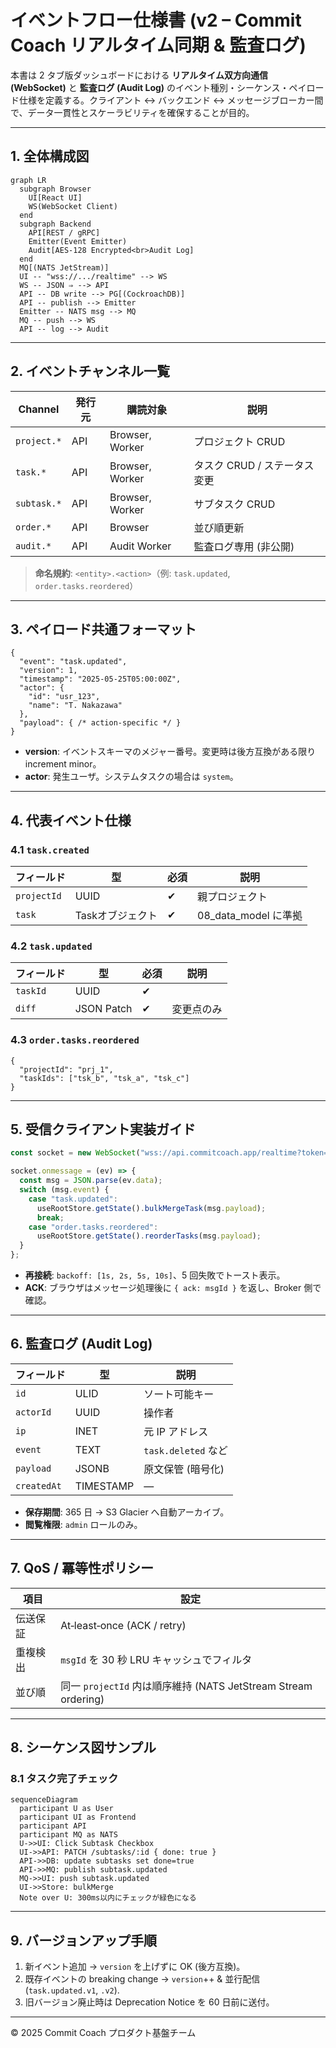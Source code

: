 # イベントフロー仕様書 (v2 – Commit Coach リアルタイム同期 & 監査ログ)

本書は 2 タブ版ダッシュボードにおける **リアルタイム双方向通信 (WebSocket)** と **監査ログ (Audit Log)** のイベント種別・シーケンス・ペイロード仕様を定義する。クライアント ↔ バックエンド ↔ メッセージブローカー間で、データ一貫性とスケーラビリティを確保することが目的。

---

## 1. 全体構成図

```mermaid
graph LR
  subgraph Browser
    UI[React UI]
    WS(WebSocket Client)
  end
  subgraph Backend
    API[REST / gRPC]
    Emitter(Event Emitter)
    Audit[AES‑128 Encrypted<br>Audit Log]
  end
  MQ[(NATS JetStream)]
  UI -- "wss://.../realtime" --> WS
  WS -- JSON ⇒ --> API
  API -- DB write --> PG[(CockroachDB)]
  API -- publish --> Emitter
  Emitter -- NATS msg --> MQ
  MQ -- push --> WS
  API -- log --> Audit
```

---

## 2. イベントチャンネル一覧

| Channel     | 発行元 | 購読対象            | 説明                 |
| ----------- | --- | --------------- | ------------------ |
| `project.*` | API | Browser, Worker | プロジェクト CRUD        |
| `task.*`    | API | Browser, Worker | タスク CRUD / ステータス変更 |
| `subtask.*` | API | Browser, Worker | サブタスク CRUD         |
| `order.*`   | API | Browser         | 並び順更新              |
| `audit.*`   | API | Audit Worker    | 監査ログ専用 (非公開)       |

> **命名規約**: `<entity>.<action>`（例: `task.updated`, `order.tasks.reordered`）

---

## 3. ペイロード共通フォーマット

```jsonc
{
  "event": "task.updated",
  "version": 1,
  "timestamp": "2025-05-25T05:00:00Z",
  "actor": {
    "id": "usr_123",
    "name": "T. Nakazawa"
  },
  "payload": { /* action-specific */ }
}
```

* **version**: イベントスキーマのメジャー番号。変更時は後方互換がある限り increment minor。
* **actor**: 発生ユーザ。システムタスクの場合は `system`。

---

## 4. 代表イベント仕様

### 4.1 `task.created`

| フィールド       | 型          | 必須 | 説明                  |
| ----------- | ---------- | -- | ------------------- |
| `projectId` | UUID       | ✔︎ | 親プロジェクト             |
| `task`      | Taskオブジェクト | ✔︎ | 08\_data\_model に準拠 |

### 4.2 `task.updated`

| フィールド    | 型          | 必須 | 説明    |
| -------- | ---------- | -- | ----- |
| `taskId` | UUID       | ✔︎ |       |
| `diff`   | JSON Patch | ✔︎ | 変更点のみ |

### 4.3 `order.tasks.reordered`

```jsonc
{
  "projectId": "prj_1",
  "taskIds": ["tsk_b", "tsk_a", "tsk_c"]
}
```

---

## 5. 受信クライアント実装ガイド

```ts
const socket = new WebSocket("wss://api.commitcoach.app/realtime?token=<jwt>");

socket.onmessage = (ev) => {
  const msg = JSON.parse(ev.data);
  switch (msg.event) {
    case "task.updated":
      useRootStore.getState().bulkMergeTask(msg.payload);
      break;
    case "order.tasks.reordered":
      useRootStore.getState().reorderTasks(msg.payload);
  }
};
```

* **再接続**: `backoff: [1s, 2s, 5s, 10s]`、5 回失敗でトースト表示。
* **ACK**: ブラウザはメッセージ処理後に `{ ack: msgId }` を返し、Broker 側で確認。

---

## 6. 監査ログ (Audit Log)

| フィールド       | 型         | 説明                |
| ----------- | --------- | ----------------- |
| `id`        | ULID      | ソート可能キー           |
| `actorId`   | UUID      | 操作者               |
| `ip`        | INET      | 元 IP アドレス         |
| `event`     | TEXT      | `task.deleted` など |
| `payload`   | JSONB     | 原文保管 (暗号化)        |
| `createdAt` | TIMESTAMP | —                 |

* **保存期間**: 365 日 → S3 Glacier へ自動アーカイブ。
* **閲覧権限**: `admin` ロールのみ。

---

## 7. QoS / 冪等性ポリシー

| 項目   | 設定                                                     |
| ---- | ------------------------------------------------------ |
| 伝送保証 | At‑least‑once (ACK / retry)                            |
| 重複検出 | `msgId` を 30 秒 LRU キャッシュでフィルタ                          |
| 並び順  | 同一 `projectId` 内は順序維持 (NATS JetStream Stream ordering) |

---

## 8. シーケンス図サンプル

### 8.1 タスク完了チェック

```mermaid
sequenceDiagram
  participant U as User
  participant UI as Frontend
  participant API
  participant MQ as NATS
  U->>UI: Click Subtask Checkbox
  UI->>API: PATCH /subtasks/:id { done: true }
  API->>DB: update subtasks set done=true
  API->>MQ: publish subtask.updated
  MQ->>UI: push subtask.updated
  UI->>Store: bulkMerge
  Note over U: 300ms以内にチェックが緑色になる
```

---

## 9. バージョンアップ手順

1. 新イベント追加 → `version` を上げずに OK (後方互換)。
2. 既存イベントの breaking change → `version`++ & 並行配信 (`task.updated.v1`, `.v2`).
3. 旧バージョン廃止時は Deprecation Notice を 60 日前に送付。

---

© 2025 Commit Coach プロダクト基盤チーム
